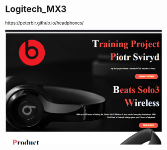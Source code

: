# Logitech_MX3

https://peterblr.github.io/headphones/

![image](https://github.com/Peterblr/html-to-react/blob/master/src/HeadPhones.png)
